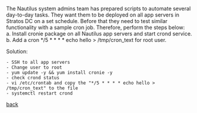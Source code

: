 The Nautilus system admins team has prepared scripts to automate several day-to-day tasks. They want them to be deployed on all app servers in Stratos DC on a set schedule. Before that they need to test similar functionality with a sample cron job. Therefore, perform the steps below:  
a. Install cronie package on all Nautilus app servers and start crond service.  
b. Add a cron */5 * * * * echo hello > /tmp/cron_text for root user.  

Solution:
```
- SSH to all app servers
- Change user to root
- yum update -y && yum install cronie -y
- check crond status
- vi /etc/crontab and copy the "*/5 * * * * echo hello > /tmp/cron_text" to the file
- systemctl restart crond
```

[back](https://github.com/MederD/Kodekloud-Engineer-Tasks)  
